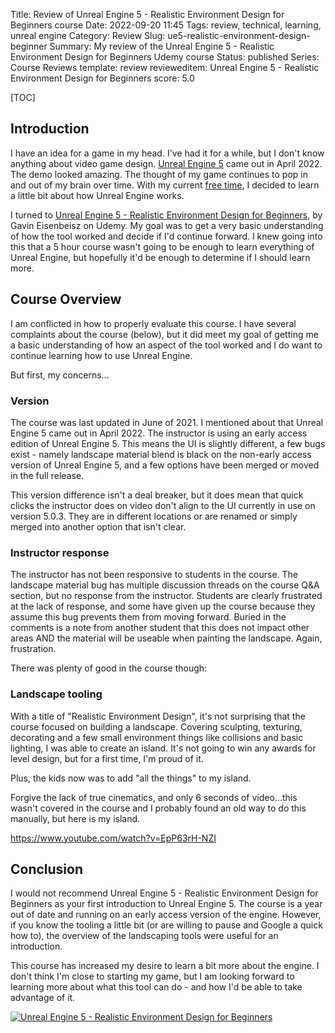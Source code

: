 Title: Review of Unreal Engine 5 - Realistic Environment Design for Beginners course
Date: 2022-09-20 11:45
Tags: review, technical, learning, unreal engine
Category: Review
Slug: ue5-realistic-environment-design-beginner
Summary: My review of the Unreal Engine 5 - Realistic Environment Design for Beginners Udemy course
Status: published
Series: Course Reviews
template: review
revieweditem: Unreal Engine 5 - Realistic Environment Design for Beginners
score: 5.0

[TOC]

## Introduction

I have an idea for a game in my head. I've had it for a while, but I don't know anything about video game design. 
[Unreal Engine 5][unreal] came out in April 2022. The demo looked amazing. The thought of my game continues to 
pop in and out of my brain over time. With my current [free time][2], I decided to learn a little bit about 
how Unreal Engine works.

I turned to [Unreal Engine 5 - Realistic Environment Design for Beginners][1], by Gavin Eisenbeisz on Udemy. My goal
was to get a very basic understanding of how the tool worked and decide if I'd continue forward. I knew going into this
that a 5 hour course wasn't going to be enough to learn everything of Unreal Engine, but hopefully it'd be enough to 
determine if I should learn more.

## Course Overview

I am conflicted in how to properly evaluate this course. I have several complaints about the course (below), but 
it did meet my goal of getting me a basic understanding of how an aspect of the tool worked and I do want to continue 
learning how to use Unreal Engine.

But first, my concerns...

### Version

The course was last updated in June of 2021. I mentioned about that Unreal Engine 5 came out in April 2022. The instructor is 
using an early access edition of Unreal Engine 5. This means the UI is slightly different, a few bugs exist - namely landscape material
blend is black on the non-early access version of Unreal Engine 5, and a few options have been merged or moved in the full release. 

This version difference isn't a deal breaker, but it does mean that quick clicks the instructor does on video don't align to the UI currently
in use on version 5.0.3. They are in different locations or are renamed or simply merged into another option that isn't clear.

### Instructor response

The instructor has not been responsive to students in the course. The landscape material bug has multiple discussion threads on the 
course Q&A section, but no response from the instructor. Students are clearly frustrated at the lack of response, and some have given up the 
course because they assume this bug prevents them from moving forward. Buried in the comments is a note from another student that this does 
not impact other areas AND the material will be useable when painting the landscape. Again, frustration.

There was plenty of good in the course though:

### Landscape tooling

With a title of "Realistic Environment Design", it's not surprising that the course focused on building a landscape. Covering sculpting, 
texturing, decorating and a few small environment things like collisions and basic lighting, I was able to create an island. It's not going 
to win any awards for level design, but for a first time, I'm proud of it.

Plus, the kids now was to add "all the things" to my island.

Forgive the lack of true cinematics, and only 6 seconds of video...this wasn't covered in the course and I probably found an old way to do this 
manually, but here is my island.

https://www.youtube.com/watch?v=EpP63rH-NZI

## Conclusion

I would not recommend Unreal Engine 5 - Realistic Environment Design for Beginners as your first introduction to Unreal Engine 5. The course is 
a year out of date and running on an early access version of the engine. However, if you know the tooling a little bit (or are willing to pause and
Google a quick how to), the overview of the landscaping tools were useful for an introduction. 

This course has increased my desire to learn a bit more about the engine. I don't think I'm close to starting my game, but I am looking forward
to learning more about what this tool can do - and how I'd be able to take advantage of it.


[![Unreal Engine 5 - Realistic Environment Design for Beginners][certificate]][courselink]



 [1]: https://www.udemy.com/course/go-the-complete-developers-guide/
 [2]: {filename}2022_08_18_looking_for_new_role.md
 [unreal]: https://www.unrealengine.com/en-US/unreal-engine-5
 [certificate]: {attach}images/udemy-ue5-realistic-environment-for-beginners.jpg
 [courselink]: https://ude.my/UC-7509d344-53ea-496f-af00-99955986fa85
